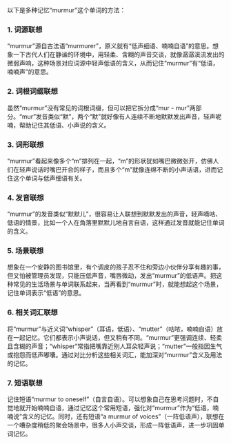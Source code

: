 以下是多种记忆“murmur”这个单词的方法：

### 1. 词源联想
“murmur”源自古法语“murmurer”，原义就有“低声细语、喃喃自语”的意思。想象一下古代人们在静谧的环境中，用轻柔、含糊的声音交谈，就像潺潺溪流发出的微弱声响，这种场景对应词源中轻声低语的含义，从而记住“murmur”有“低语，喃喃声”的意思。

### 2. 词根词缀联想
虽然“murmur”没有常见的词根词缀，但可以把它拆分成“mur - mur”两部分。“mur”发音类似“默”，两个“默”就好像有人连续不断地默默发出声音，轻声呢喃，帮助记住其低语、小声说的含义。

### 3. 词形联想
“murmur”看起来像多个“m”排列在一起，“m”的形状犹如嘴巴微微张开，仿佛人们在轻声说话时嘴巴开合的样子，而且多个“m”就像连绵不断的小声话语，进而记住这个单词与低声细语有关。

### 4. 发音联想
“murmur”的发音类似“默默儿”，很容易让人联想到默默发出的声音，轻声嘀咕、低语的情景，比如一个人在角落里默默儿地自言自语，这样通过发音就能记住单词的含义。

### 5. 场景联想
想象在一个安静的图书馆里，有个调皮的孩子忍不住和旁边小伙伴分享有趣的事，但又怕被管理员发现，只能压低声音，嘴唇微动，发出“murmur”的低语声。把这种常见的生活场景与单词联系起来，当再看到“murmur”时，就能想起这个场景，记住单词表示“低语”的意思。

### 6. 相关词汇联想
将“murmur”与近义词“whisper”（耳语，低语）、“mutter”（咕哝，喃喃自语）放在一起记忆。它们都表示小声说话，但又稍有不同。“murmur”更强调连续、轻柔且含糊的声音；“whisper”常指把嘴靠近别人耳朵轻声说；“mutter”一般指因生气或抱怨而低声嘟囔。通过对比分析这些相关词汇，能加深对“murmur”含义及用法的记忆。

### 7. 短语联想
记住短语“murmur to oneself”（自言自语）。可以想象自己在思考问题时，不自觉地就开始喃喃自语，通过记忆这个常用短语，强化对“murmur”作为“低语，喃喃说”含义的记忆。同时，还有短语“a murmur of voices”（一阵低语声），联想在一个嘈杂度稍低的聚会场景中，很多人小声交谈，形成一阵低语声，进一步巩固单词记忆。 